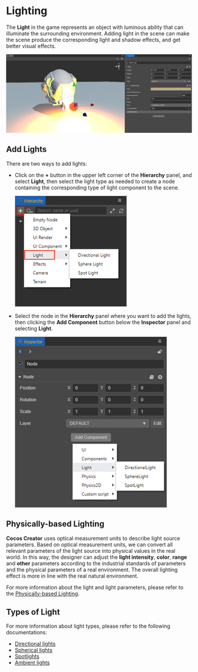 # Lighting

The __Light__ in the game represents an object with luminous ability that can illuminate the surrounding environment. Adding light in the scene can make the scene produce the corresponding light and shadow effects, and get better visual effects.

![light scene](light/lighting.png)

## Add Lights

There are two ways to add lights:

- Click on the __+__ button in the upper left corner of the __Hierarchy__ panel, and select __Light__, then select the light type as needed to create a node containing the corresponding type of light component to the scene.

  ![add light](light/add-light.png)

- Select the node in the __Hierarchy__ panel where you want to add the lights, then clicking the __Add Component__ button below the __Inspector__ panel and selecting __Light__.

  ![add light2](light/add-light2.png)

## Physically-based Lighting

__Cocos Creator__ uses optical measurement units to describe light source parameters. Based on optical measurement units, we can convert all relevant parameters of the light source into physical values in the real world. In this way, the designer can adjust the __light intensity__, __color__, __range__ and __other__ parameters according to the industrial standards of parameters and the physical parameters of a real environment. The overall lighting effect is more in line with the real natural environment.

For more information about the light and light parameters, please refer to the [Physically-based Lighting](./light/pbr-lighting.md).

## Types of Light

For more information about light types, please refer to the following documentations:

- [Directional lights](light/dir-light.md)
- [Spherical lights](light/sphere-light.md)
- [Spotlights](light/spot-light.md)
- [Ambient lights](./ambient.md)
